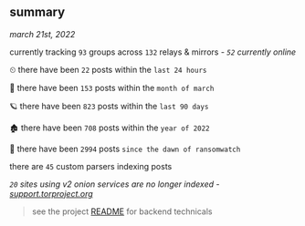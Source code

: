 
## summary
_march 21st, 2022_

currently tracking `93` groups across `132` relays & mirrors - _`52` currently online_

⏲ there have been `22` posts within the `last 24 hours`

🦈 there have been `153` posts within the `month of march`

🪐 there have been `823` posts within the `last 90 days`

🏚 there have been `708` posts within the `year of 2022`

🦕 there have been `2994` posts `since the dawn of ransomwatch`

there are `45` custom parsers indexing posts

_`20` sites using v2 onion services are no longer indexed - [support.torproject.org](https://support.torproject.org/onionservices/v2-deprecation/)_

> see the project [README](https://github.com/thetanz/ransomwatch#ransomwatch--) for backend technicals
